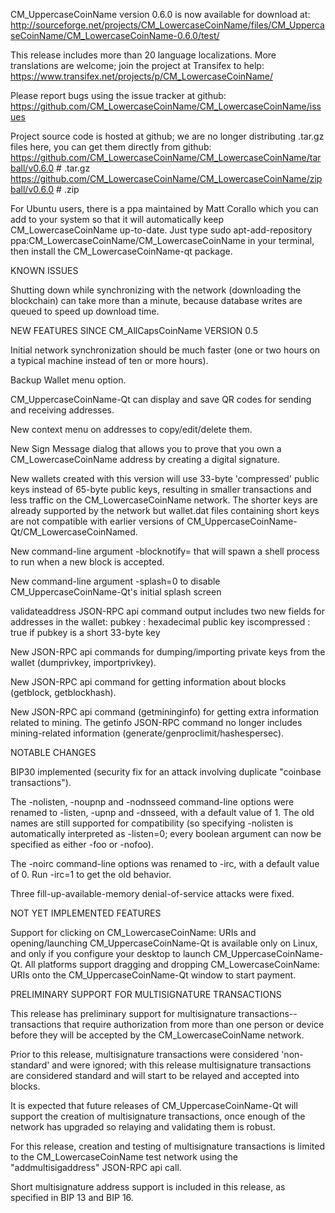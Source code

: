 CM_UppercaseCoinName version 0.6.0 is now available for download at:
http://sourceforge.net/projects/CM_LowercaseCoinName/files/CM_UppercaseCoinName/CM_LowercaseCoinName-0.6.0/test/

This release includes more than 20 language localizations.
More translations are welcome; join the
project at Transifex to help:
https://www.transifex.net/projects/p/CM_LowercaseCoinName/

Please report bugs using the issue tracker at github:
https://github.com/CM_LowercaseCoinName/CM_LowercaseCoinName/issues

Project source code is hosted at github; we are no longer
distributing .tar.gz files here, you can get them
directly from github:
https://github.com/CM_LowercaseCoinName/CM_LowercaseCoinName/tarball/v0.6.0  # .tar.gz
https://github.com/CM_LowercaseCoinName/CM_LowercaseCoinName/zipball/v0.6.0  # .zip

For Ubuntu users, there is a ppa maintained by Matt Corallo which
you can add to your system so that it will automatically keep
CM_LowercaseCoinName up-to-date.  Just type
sudo apt-add-repository ppa:CM_LowercaseCoinName/CM_LowercaseCoinName
in your terminal, then install the CM_LowercaseCoinName-qt package.


KNOWN ISSUES

Shutting down while synchronizing with the network
(downloading the blockchain) can take more than a minute,
because database writes are queued to speed up download
time.


NEW FEATURES SINCE CM_AllCapsCoinName VERSION 0.5

Initial network synchronization should be much faster
(one or two hours on a typical machine instead of ten or more
hours).

Backup Wallet menu option.

CM_UppercaseCoinName-Qt can display and save QR codes for sending
and receiving addresses.

New context menu on addresses to copy/edit/delete them.

New Sign Message dialog that allows you to prove that you
own a CM_LowercaseCoinName address by creating a digital
signature.

New wallets created with this version will
use 33-byte 'compressed' public keys instead of
65-byte public keys, resulting in smaller
transactions and less traffic on the CM_LowercaseCoinName
network. The shorter keys are already supported
by the network but wallet.dat files containing
short keys are not compatible with earlier
versions of CM_UppercaseCoinName-Qt/CM_LowercaseCoinNamed.

New command-line argument -blocknotify=<command>
that will spawn a shell process to run <command> 
when a new block is accepted.

New command-line argument -splash=0 to disable
CM_UppercaseCoinName-Qt's initial splash screen

validateaddress JSON-RPC api command output includes
two new fields for addresses in the wallet:
pubkey : hexadecimal public key
iscompressed : true if pubkey is a short 33-byte key

New JSON-RPC api commands for dumping/importing
private keys from the wallet (dumprivkey, importprivkey).

New JSON-RPC api command for getting information about
blocks (getblock, getblockhash).

New JSON-RPC api command (getmininginfo) for getting
extra information related to mining. The getinfo
JSON-RPC command no longer includes mining-related
information (generate/genproclimit/hashespersec).



NOTABLE CHANGES

BIP30 implemented (security fix for an attack involving
duplicate "coinbase transactions").

The -nolisten, -noupnp and -nodnsseed command-line
options were renamed to -listen, -upnp and -dnsseed,
with a default value of 1. The old names are still
supported for compatibility (so specifying -nolisten
is automatically interpreted as -listen=0; every
boolean argument can now be specified as either
-foo or -nofoo).

The -noirc command-line options was renamed to
-irc, with a default value of 0. Run -irc=1 to
get the old behavior.

Three fill-up-available-memory denial-of-service
attacks were fixed.


NOT YET IMPLEMENTED FEATURES

Support for clicking on CM_LowercaseCoinName: URIs and
opening/launching CM_UppercaseCoinName-Qt is available only on Linux,
and only if you configure your desktop to launch
CM_UppercaseCoinName-Qt. All platforms support dragging and dropping
CM_LowercaseCoinName: URIs onto the CM_UppercaseCoinName-Qt window to start
payment.


PRELIMINARY SUPPORT FOR MULTISIGNATURE TRANSACTIONS

This release has preliminary support for multisignature
transactions-- transactions that require authorization
from more than one person or device before they
will be accepted by the CM_LowercaseCoinName network.

Prior to this release, multisignature transactions
were considered 'non-standard' and were ignored;
with this release multisignature transactions are
considered standard and will start to be relayed
and accepted into blocks.

It is expected that future releases of CM_UppercaseCoinName-Qt
will support the creation of multisignature transactions,
once enough of the network has upgraded so relaying
and validating them is robust.

For this release, creation and testing of multisignature
transactions is limited to the CM_LowercaseCoinName test network using
the "addmultisigaddress" JSON-RPC api call.

Short multisignature address support is included in this
release, as specified in BIP 13 and BIP 16.
